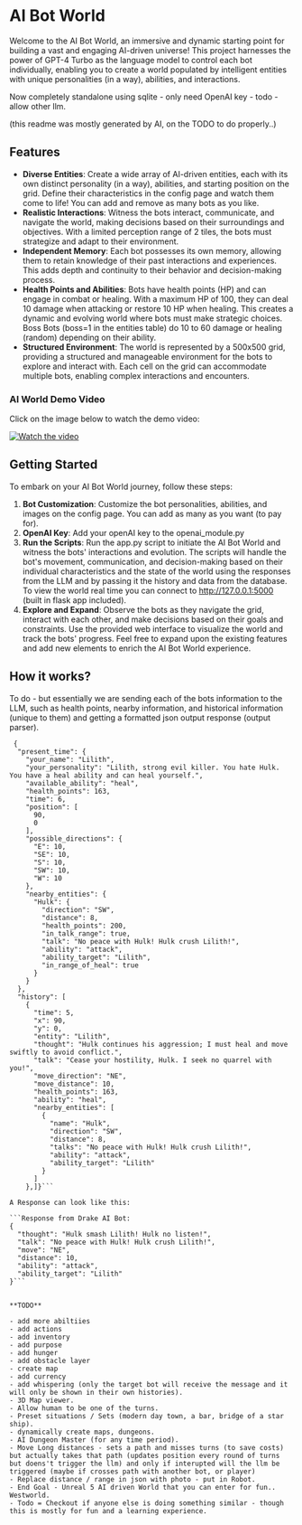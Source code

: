# AI Bot World

Welcome to the AI Bot World, an immersive and dynamic starting point for building a vast and engaging AI-driven universe! This project harnesses the power of GPT-4 Turbo as the language model to control each bot individually, enabling you to create a world populated by intelligent entities with unique personalities (in a way), abilities, and interactions.

Now completely standalone using sqlite - only need OpenAI key - todo - allow other llm.

(this readme was mostly generated by AI, on the TODO to do properly..)

## Features

- **Diverse Entities**: Create a wide array of AI-driven entities, each with its own distinct personality (in a way), abilities, and starting position on the grid. Define their characteristics in the config page and watch them come to life! You can add and remove as many bots as you like.
- **Realistic Interactions**: Witness the bots interact, communicate, and navigate the world, making decisions based on their surroundings and objectives. With a limited perception range of 2 tiles, the bots must strategize and adapt to their environment.
- **Independent Memory**: Each bot possesses its own memory, allowing them to retain knowledge of their past interactions and experiences. This adds depth and continuity to their behavior and decision-making process.
- **Health Points and Abilities**: Bots have health points (HP) and can engage in combat or healing. With a maximum HP of 100, they can deal 10 damage when attacking or restore 10 HP when healing. This creates a dynamic and evolving world where bots must make strategic choices. Boss Bots (boss=1 in the entities table) do 10 to 60 damage or healing (random) depending on their ability.
- **Structured Environment**: The world is represented by a 500x500 grid, providing a structured and manageable environment for the bots to explore and interact with. Each cell on the grid can accommodate multiple bots, enabling complex interactions and encounters.

### AI World Demo Video
Click on the image below to watch the demo video:

[![Watch the video](https://downloads.xaya.io/screenshot.jpg)](https://downloads.xaya.io/AI-world-v1.mp4)

## Getting Started

To embark on your AI Bot World journey, follow these steps:

1. **Bot Customization**: Customize the bot personalities, abilities, and images on the config page. You can add as many as you want (to pay for).
2. **OpenAI Key**: Add your openAI key to the openai_module.py
4. **Run the Scripts**: Run the app.py script to initiate the AI Bot World and witness the bots' interactions and evolution. The scripts will handle the bot's movement, communication, and decision-making based on their individual characteristics and the state of the world using the responses from the LLM and by passing it the history and data from the database. To view the world real time you can connect to http://127.0.0.1:5000 (built in flask app included).
5. **Explore and Expand**: Observe the bots as they navigate the grid, interact with each other, and make decisions based on their goals and constraints. Use the provided web interface to visualize the world and track the bots' progress. Feel free to expand upon the existing features and add new elements to enrich the AI Bot World experience.

## How it works?

To do - but essentially we are sending each of the bots information to the LLM, such as health points, nearby information, and historical information (unique to them) and getting a formatted json output response (output parser).

```Data sent to Mira AI Bot:
 {
  "present_time": {
    "your_name": "Lilith",
    "your_personality": "Lilith, strong evil killer. You hate Hulk. You have a heal ability and can heal yourself.",
    "available_ability": "heal",
    "health_points": 163,
    "time": 6,
    "position": [
      90,
      0
    ],
    "possible_directions": {
      "E": 10,
      "SE": 10,
      "S": 10,
      "SW": 10,
      "W": 10
    },
    "nearby_entities": {
      "Hulk": {
        "direction": "SW",
        "distance": 8,
        "health_points": 200,
        "in_talk_range": true,
        "talk": "No peace with Hulk! Hulk crush Lilith!",
        "ability": "attack",
        "ability_target": "Lilith",
        "in_range_of_heal": true
      }
    }
  },
  "history": [
    {
      "time": 5,
      "x": 90,
      "y": 0,
      "entity": "Lilith",
      "thought": "Hulk continues his aggression; I must heal and move swiftly to avoid conflict.",
      "talk": "Cease your hostility, Hulk. I seek no quarrel with you!",
      "move_direction": "NE",
      "move_distance": 10,
      "health_points": 163,
      "ability": "heal",
      "nearby_entities": [
        {
          "name": "Hulk",
          "direction": "SW",
          "distance": 8,
          "talks": "No peace with Hulk! Hulk crush Lilith!",
          "ability": "attack",
          "ability_target": "Lilith"
        }
      ]
    },]}```

A Response can look like this:

```Response from Drake AI Bot:
{
  "thought": "Hulk smash Lilith! Hulk no listen!",
  "talk": "No peace with Hulk! Hulk crush Lilith!",
  "move": "NE",
  "distance": 10,
  "ability": "attack",
  "ability_target": "Lilith"
}```


**TODO**

- add more abiltiies
- add actions 
- add inventory
- add purpose
- add hunger
- add obstacle layer
- create map
- add currency
- add whispering (only the target bot will receive the message and it will only be shown in their own histories).
- 3D Map viewer.
- Allow human to be one of the turns.
- Preset situations / Sets (modern day town, a bar, bridge of a star ship).
- dynamically create maps, dungeons.
- AI Dungeon Master (for any time period).
- Move Long distances - sets a path and misses turns (to save costs) but actually takes that path (updates position every round of turns but doens't trigger the llm) and only if interupted will the llm be triggered (maybe if crosses path with another bot, or player)
- Replace distance / range in json with photo - put in Robot.
- End Goal - Unreal 5 AI driven World that you can enter for fun.. Westworld.
- Todo = Checkout if anyone else is doing something similar - though this is mostly for fun and a learning experience.
